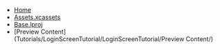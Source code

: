 <!-- docs/_sidebar.md -->
- [Home](/)
- [Assets.xcassets](Tutorials/LoginScreenTutorial/LoginScreenTutorial/Assets.xcassets/)
- [Base.lproj](Tutorials/LoginScreenTutorial/LoginScreenTutorial/Base.lproj/)
- [Preview Content](Tutorials/LoginScreenTutorial/LoginScreenTutorial/Preview Content/)